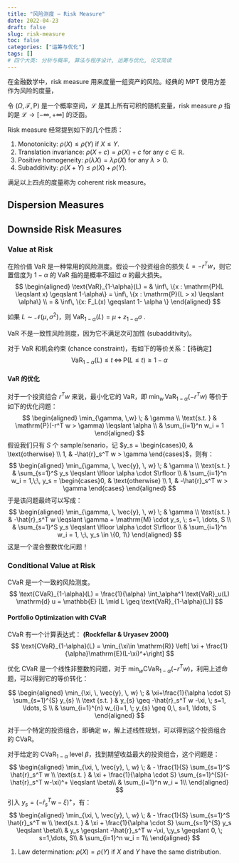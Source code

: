 ```yaml
---
title: "风险测度 — Risk Measure"
date: 2022-04-23
draft: false
slug: risk-measure
toc: false
categories: ["运筹与优化"]
tags: []
# 四个大类: 分析与概率, 算法与程序设计, 运筹与优化, 论文简读
---
```


在金融数学中，risk measure 用来度量一组资产的风险。经典的 MPT 使用方差作为风险的度量，



令 $(\Omega, \mathcal{F}, \mathrm{P})$ 是一个概率空间，$\mathcal{L}$ 是其上所有可积的随机变量，risk measure $\rho$ 指的是 $\mathcal{L} \to [-\infty, +\infty]$ 的泛函。

Risk measure 经常提到如下的几个性质：

1. Monotonicity: $\rho(X) \leqslant \rho(Y)$ if $X \leqslant Y$.
2. Translation invariance: $\rho(X+c)=\rho(X)+c$ for any $c \in \mathbb{R}$.
3. Positive homogeneity: $\rho(\lambda X)=\lambda \rho(X)$ for any $\lambda>0$.
4. Subadditivity: $\rho(X+Y) \leqslant \rho(X)+\rho(Y)$.

满足以上四点的度量称为 coherent risk measure。

## Dispersion Measures



## Downside Risk Measures

### Value at Risk

在险价值 VaR 是一种常用的风险测度。假设一个投资组合的损失 $L = -r^T w$，则它置信度为 $1-\alpha$ 的 VaR 指的是概率不超过 $\alpha$ 的最大损失。
$$
\begin{aligned}
\text{VaR}_{1-\alpha}(L) = & \inf\, \{x : \mathrm{P}(L \leqslant x) \geqslant 1-\alpha\} = \inf\, \{x : \mathrm{P}(L > x) \leqslant \alpha\} \\
 = & \inf\, \{x: F_L(x) \geqslant 1- \alpha \}
\end{aligned}
$$
<!--所以 VaR 越小越好-->

如果 $L \sim \mathcal{N}(\mu, \sigma^2)$，则 $\text{VaR}_{1-\alpha}(L) = \mu + z_{1-\alpha} \sigma$ .

VaR 不是一致性风险测度，因为它不满足次可加性 (subadditivity)。

对于 VaR 和机会约束 (chance constraint)，有如下的等价关系：【待确定】
$$
\text{VaR}_{1-\alpha} (L) \leqslant t \,\Longleftrightarrow \, \mathrm{P}(L \leqslant t) \geqslant 1-\alpha
$$

#### VaR 的优化

对于一个投资组合 $r^Tw$ 来说，最小化它的 VaR，即 $\displaystyle\min_{w}\, \text{VaR}_{1-\alpha}(-r^T w)$ 等价于如下的优化问题：
$$
\begin{aligned}
\min_{\gamma, \,w} \; & \gamma \\
\text{s.t. } & \mathrm{P}(-r^T w > \gamma) \leqslant \alpha \\
& \sum_{i=1}^n w_i = 1
\end{aligned}
$$
假设我们只有 $S$ 个 sample/senario，记 $y_s = \begin{cases}0, & \text{otherwise} \\ 1, & -\hat{r}_s^T w > \gamma \end{cases}$，则有：
$$
\begin{aligned}
\min_{\gamma, \, \vec{y}, \, w} \; & \gamma \\
\text{s.t. } & \sum_{s=1}^S y_s \leqslant \lfloor \alpha \cdot S\rfloor \\
& \sum_{i=1}^n w_i = 1,\;\, y_s = \begin{cases}0, & \text{otherwise} \\ 1, & -\hat{r}_s^T w > \gamma \end{cases}
\end{aligned}
$$
于是该问题最终可以写成：
$$
\begin{aligned}
\min_{\gamma, \, \vec{y}, \, w} \; & \gamma \\
\text{s.t. } & -\hat{r}_s^T w \leqslant  \gamma + \mathrm{M} \cdot y_s, \; s=1, \dots, S \\
& \sum_{s=1}^S y_s \leqslant \lfloor \alpha \cdot S\rfloor \\
& \sum_{i=1}^n w_i = 1, \;\, y_s \in \{0, 1\}
\end{aligned}
$$
这是一个混合整数优化问题！



### Conditional Value at Risk

CVaR 是一个一致的风险测度。
$$
\text{CVaR}_{1-\alpha}(L) = \frac{1}{\alpha} \int_\alpha^1 \text{VaR}_u(L) \mathrm{d} u = \mathbb{E} [L \mid L \geq \text{VaR}_{1-\alpha}(L)]
$$


#### Portfolio Optimization with CVaR 

CVaR 有一个计算表达式：
**(Rockfellar & Uryasev 2000)**
$$
\text{CVaR}_{1-\alpha}(L) = \min_{\xi\in \mathrm{R}} \left[ \xi + \frac{1}{\alpha}\mathrm{E}(L-\xi)^+\right]
$$

优化 CVaR 是一个线性非整数的问题，对于 $\displaystyle\min_w \text{CVaR}_{1-\alpha} (-r^T w)$，利用上述命题，可以得到它的等价转化：


$$
\begin{aligned}
\min_{\xi, \, \vec{y}, \, w} \; & \xi+\frac{1}{\alpha \cdot S} \sum_{s=1}^{S} y_{s} \\
\text {s.t. } & y_{s} \geq -\hat{r}_s^T w -\xi, \; s=1, \ldots, S \\
& \sum_{i=1}^{n} w_{i}=1, \; y_{s} \geq 0,\, s=1, \ldots, S
\end{aligned}
$$

对于一个特定的投资组合，即确定 $w$，解上述线性规划，可以得到这个投资组合的 CVaR。

对于给定的 $\text{CVaR}_{1-\alpha}$ level $\beta$，找到期望收益最大的投资组合，这个问题是：
$$
\begin{aligned}
\min_{\xi, \, \vec{y}, \, w} \; & - \frac{1}{S} \sum_{s=1}^S \hat{r}_s^T w \\
\text{s.t. } & \xi + \frac{1}{\alpha \cdot S} \sum_{s=1}^{S}(-\hat{r}_s^T w-\xi)^+ \leqslant \beta\\
& \sum_{i=1}^n w_i = 1\\
\end{aligned}
$$
引入 $y_s = (-\hat{r}_s^T w -\xi)^+$，有：
$$
\begin{aligned}
\min_{\xi, \, \vec{y}, \, w} \; & - \frac{1}{S} \sum_{s=1}^S \hat{r}_s^T w \\
\text{s.t. } & \xi + \frac{1}{\alpha \cdot S} \sum_{s=1}^{S} y_s \leqslant \beta\\
& y_s \geqslant -\hat{r}_s^T w -\xi, \;y_s \geqslant 0, \; s=1,\dots, S\\
& \sum_{i=1}^n w_i = 1\\
\end{aligned}
$$











1. Law determination: $\rho(X)=\rho(Y)$ if $X$ and $Y$ have the same distribution.

